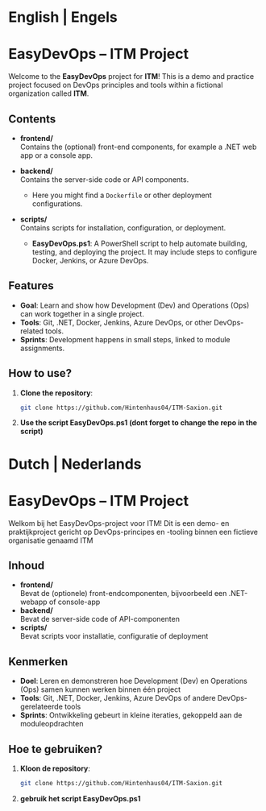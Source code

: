 # English | Engels

# EasyDevOps – ITM Project

Welcome to the **EasyDevOps** project for **ITM**! This is a demo and practice project focused on DevOps principles and tools within a fictional organization called **ITM**.

## Contents

- **frontend/**  
  Contains the (optional) front-end components, for example a .NET web app or a console app.

- **backend/**  
  Contains the server-side code or API components.  
  - Here you might find a `Dockerfile` or other deployment configurations.

- **scripts/**  
  Contains scripts for installation, configuration, or deployment.  
  - **EasyDevOps.ps1**: A PowerShell script to help automate building, testing, and deploying the project. It may include steps to configure Docker, Jenkins, or Azure DevOps.

## Features

- **Goal**: Learn and show how Development (Dev) and Operations (Ops) can work together in a single project.  
- **Tools**: Git, .NET, Docker, Jenkins, Azure DevOps, or other DevOps-related tools.  
- **Sprints**: Development happens in small steps, linked to module assignments.

## How to use?

1. **Clone the repository**:
   ```bash
   git clone https://github.com/Hintenhaus04/ITM-Saxion.git

2. **Use the script EasyDevOps.ps1 (dont forget to change the repo in the script)**

# Dutch | Nederlands

# EasyDevOps – ITM Project

Welkom bij het EasyDevOps-project voor ITM! Dit is een demo- en praktijkproject gericht op 
DevOps-principes en -tooling binnen een fictieve organisatie genaamd ITM

## Inhoud

- **frontend/**  
  Bevat de (optionele) front-endcomponenten, bijvoorbeeld een .NET-webapp of console-app
- **backend/**  
  Bevat de server-side code of API-componenten
- **scripts/**  
  Bevat scripts voor installatie, configuratie of deployment

## Kenmerken

- **Doel**: Leren en demonstreren hoe Development (Dev) en Operations (Ops) samen kunnen werken 
  binnen één project
- **Tools**: Git, .NET, Docker, Jenkins, Azure DevOps of andere DevOps-gerelateerde tools
- **Sprints**: Ontwikkeling gebeurt in kleine iteraties, gekoppeld aan de moduleopdrachten

## Hoe te gebruiken?

1. **Kloon de repository**:
   ```bash
   git clone https://github.com/Hintenhaus04/ITM-Saxion.git

2. **gebruik het script EasyDevOps.ps1**
